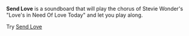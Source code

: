 **Send Love** is a soundboard that will play the chorus of Stevie Wonder's "Love's in Need Of Love Today" and let you play along.

Try [Send Love](/love.html)

